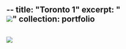 --
title: "Toronto 1"
excerpt: "<br/><img src='/images/print1.png'>"
collection: portfolio
---
<br/><img src='/images/print1.png'>
